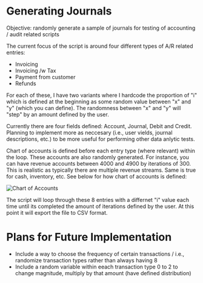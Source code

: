 # Generating Journals

Objective: randomly generate a sample of journals for testing of accounting / audit related scripts

The current focus of the script is around four different types of A/R related entries:
- Invoicing
- Invoicing /w Tax
- Payment from customer
- Refunds

For each of these, I have two variants where I hardcode the proportion of "i" which is defined at the beginning as some random value between "x" and "y" (which you can define). The randomness between "x" and "y" will "step" by an amount defined by the user.

Currently there are four fields defined: Account, Journal, Debit and Credit. Planning to implement more as neccesary (i.e., user vields, journal descriptions, etc.) to be more useful for performing other data anlytic tests.

Chart of accounts is defined before each entry type (where relevant) within the loop. These accounts are also randomly generated. For instance, you can have revenue accounts between 4000 and 4900 by iterations of 300. This is realistic as typically there are multiple revenue streams. Same is true for cash, inventory, etc. See below for how chart of accounts is defined:

![Chart of Accounts](https://user-images.githubusercontent.com/13516076/79734084-225de080-82c4-11ea-94d8-d625ea9123fe.PNG)

The script will loop through these 8 entries with a differnet "i" value each time until its completed the amount of iterations defined by the user. At this point it will export the file to CSV format.

# Plans for Future Implementation
- Include a way to choose the frequency of certain transactions / i.e., randomize transaction types rather than always having 8
- Include a random variable within eeach transaction type 0 to 2 to change magnitude, multiply by that amount (have defined distribution)
